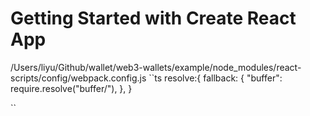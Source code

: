 # Getting Started with Create React App

/Users/liyu/Github/wallet/web3-wallets/example/node_modules/react-scripts/config/webpack.config.js
``ts
 resolve:{
    fallback: {
        "buffer": require.resolve("buffer/"),
    },
}

``